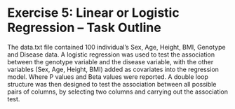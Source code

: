# Exercise 5: Linear or Logistic Regression – Task Outline

The data.txt file contained 100 individual’s Sex, Age, Height, BMI, Genotype and Disease data. A logistic regression was used to test the association between the genotype variable and the disease variable, with the other variables (Sex, Age, Height, BMI) added as covariates into the regression model. Where P values and Beta values were reported. A double loop structure was then designed to test the association between all possible pairs of columns, by selecting two columns and carrying out the association test.
